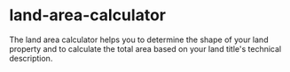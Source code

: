 # land-area-calculator
The land area calculator helps you to determine the shape of your land property and to calculate the total area based on your land title's technical description.
